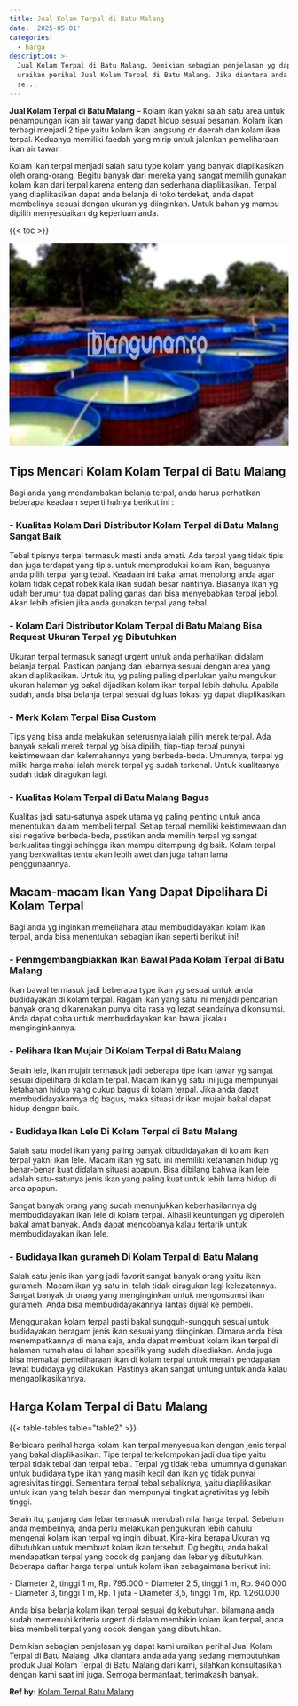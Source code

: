 ```yaml
---
title: Jual Kolam Terpal di Batu Malang
date: '2025-05-01'
categories:
  - harga
description: >-
  Jual Kolam Terpal di Batu Malang. Demikian sebagian penjelasan yg dapat kami
  uraikan perihal Jual Kolam Terpal di Batu Malang. Jika diantara anda ada yang
  se...
---
```


**Jual Kolam Terpal di Batu Malang** – Kolam ikan yakni salah satu area untuk penampungan ikan air tawar yang dapat hidup sesuai pesanan. Kolam ikan terbagi menjadi 2 tipe yaitu kolam ikan langsung dr daerah dan kolam ikan terpal. Keduanya memiliki faedah yang mirip untuk jalankan pemeliharaan ikan air tawar.

Kolam ikan terpal menjadi salah satu type kolam yang banyak diaplikasikan oleh orang-orang. Begitu banyak dari mereka yang sangat memilih gunakan kolam ikan dari terpal karena enteng dan sederhana diaplikasikan. Terpal yang diaplikasikan dapat anda belanja di toko terdekat, anda dapat membelinya sesuai dengan ukuran yg diinginkan. Untuk bahan yg mampu dipilih menyesuaikan dg keperluan anda.

{{< toc >}}

![Jual Kolam Terpal di Batu Malang](/images/jual-kolam-terpal-42.png)

## Tips Mencari Kolam Kolam Terpal di Batu Malang

Bagi anda yang mendambakan belanja terpal, anda harus perhatikan beberapa keadaan seperti halnya berikut ini :

### \- Kualitas Kolam Dari Distributor Kolam Terpal di Batu Malang Sangat Baik

Tebal tipisnya terpal termasuk mesti anda amati. Ada terpal yang tidak tipis dan juga terdapat yang tipis. untuk memproduksi kolam ikan, bagusnya anda pilih terpal yang tebal. Keadaan ini bakal amat menolong anda agar kolam tidak cepat robek kala ikan sudah besar nantinya. Biasanya ikan yg udah berumur tua dapat paling ganas dan bisa menyebabkan terpal jebol. Akan lebih efisien jika anda gunakan terpal yang tebal.

### \- Kolam Dari Distributor Kolam Terpal di Batu Malang Bisa Request Ukuran Terpal yg Dibutuhkan

Ukuran terpal termasuk sanagt urgent untuk anda perhatikan didalam belanja terpal. Pastikan panjang dan lebarnya sesuai dengan area yang akan diaplikasikan. Untuk itu, yg paling paling diperlukan yaitu mengukur ukuran halaman yg bakal dijadikan kolam ikan terpal lebih dahulu. Apabila sudah, anda bisa belanja terpal sesuai dg luas lokasi yg dapat diaplikasikan.

### \- Merk Kolam Terpal Bisa Custom

Tips yang bisa anda melakukan seterusnya ialah pilih merek terpal. Ada banyak sekali merek terpal yg bisa dipilih, tiap-tiap terpal punyai keistimewaan dan kelemahannya yang berbeda-beda. Umumnya, terpal yg miliki harga mahal ialah merek terpal yg sudah terkenal. Untuk kualitasnya sudah tidak diragukan lagi.

### \- Kualitas Kolam Terpal di Batu Malang Bagus

Kualitas jadi satu-satunya aspek utama yg paling penting untuk anda menentukan dalam membeli terpal. Setiap terpal memiliki keistimewaan dan sisi negative berbeda-beda, pastikan anda memilih terpal yg sangat berkualitas tinggi sehingga ikan mampu ditampung dg baik. Kolam terpal yang berkwalitas tentu akan lebih awet dan juga tahan lama penggunaannya.

## Macam-macam Ikan Yang Dapat Dipelihara Di Kolam Terpal

Bagi anda yg inginkan memeliahara atau membudidayakan kolam ikan terpal, anda bisa menentukan sebagian ikan seperti berikut ini!

### \- Penmgembangbiakkan Ikan Bawal Pada Kolam Terpal di Batu Malang

Ikan bawal termasuk jadi beberapa type ikan yg sesuai untuk anda budidayakan di kolam terpal. Ragam ikan yang satu ini menjadi pencarian banyak orang dikarenakan punya cita rasa yg lezat seandainya dikonsumsi. Anda dapat coba untuk membudidayakan kan bawal jikalau menginginkannya.

### \- Pelihara Ikan Mujair Di Kolam Terpal di Batu Malang

Selain lele, ikan mujair termasuk jadi beberapa tipe ikan tawar yg sangat sesuai dipelihara di kolam terpal. Macam ikan yg satu ini juga mempunyai ketahanan hidup yang cukup bagus di kolam terpal. Jika anda dapat membudidayakannya dg bagus, maka situasi dr ikan mujair bakal dapat hidup dengan baik.

### \- Budidaya Ikan Lele Di Kolam Terpal di Batu Malang

Salah satu model ikan yang paling banyak dibudidayakan di kolam ikan terpal yakni ikan lele. Macam ikan yg satu ini memiliki ketahanan hidup yg benar-benar kuat didalam situasi apapun. Bisa dibilang bahwa ikan lele adalah satu-satunya jenis ikan yang paling kuat untuk lebih lama hidup di area apapun.

Sangat banyak orang yang sudah menunjukkan keberhasilannya dg membudidayakan ikan lele di kolam terpal. Alhasil keuntungan yg diperoleh bakal amat banyak. Anda dapat mencobanya kalau tertarik untuk membudidayakan ikan lele.

### \- Budidaya Ikan gurameh Di Kolam Terpal di Batu Malang

Salah satu jenis ikan yang jadi favorit sangat banyak orang yaitu ikan gurameh. Macam ikan yg satu ini telah tidak diragukan lagi kelezatannya. Sangat banyak dr orang yang menginginkan untuk mengonsumsi ikan gurameh. Anda bisa membudidayakannya lantas dijual ke pembeli.

Menggunakan kolam terpal pasti bakal sungguh-sungguh sesuai untuk budidayakan beragam jenis ikan sesuai yang diinginkan. Dimana anda bisa menempatkannya di mana saja, anda dapat membuat kolam ikan terpal di halaman rumah atau di lahan spesifik yang sudah disediakan. Anda juga bisa memakai pemeliharaan ikan di kolam terpal untuk meraih pendapatan lewat budidaya yg dilakukan. Pastinya akan sangat untung untuk anda kalau mengaplikasikannya.

## Harga Kolam Terpal di Batu Malang

{{< table-tables table="table2" >}}

Berbicara perihal harga kolam ikan terpal menyesuaikan dengan jenis terpal yang bakal diaplikasikan. Tipe terpal terkelompokan jadi dua tipe yaitu terpal tidak tebal dan terpal tebal. Terpal yg tidak tebal umumnya digunakan untuk budidaya type ikan yang masih kecil dan ikan yg tidak punyai agresivitas tinggi. Sementara terpal tebal sebaliknya, yaitu diaplikasikan untuk ikan yang telah besar dan mempunyai tingkat agretivitas yg lebih tinggi.

Selain itu, panjang dan lebar termasuk merubah nilai harga terpal. Sebelum anda membelinya, anda perlu melakukan pengukuran lebih dahulu mengenai kolam ikan terpal yg ingin dibuat. Kira-kira berapa Ukuran yg dibutuhkan untuk membuat kolam ikan tersebut. Dg begitu, anda bakal mendapatkan terpal yang cocok dg panjang dan lebar yg dibutuhkan. Beberapa daftar harga terpal untuk kolam ikan sebagaimana berikut ini:

\- Diameter 2, tinggi 1 m, Rp. 795.000 - Diameter 2,5, tinggi 1 m, Rp. 940.000 - Diameter 3, tinggi 1 m, Rp. 1 juta - Diameter 3,5, tinggi 1 m, Rp. 1.260.000

Anda bisa belanja kolam ikan terpal sesuai dg kebutuhan. bilamana anda sudah memenuhi kriteria urgent di dalam membikin kolam ikan terpal, anda bisa membeli terpal yang cocok dengan yang dibutuhkan.

Demikian sebagian penjelasan yg dapat kami uraikan perihal Jual Kolam Terpal di Batu Malang. Jika diantara anda ada yang sedang membutuhkan produk Jual Kolam Terpal di Batu Malang dari kami, silahkan konsultasikan dengan kami saat ini juga. Semoga bermanfaat, terimakasih banyak.

**Ref by:** [Kolam Terpal Batu Malang](https://id.wikipedia.org/wiki/Kolam)
